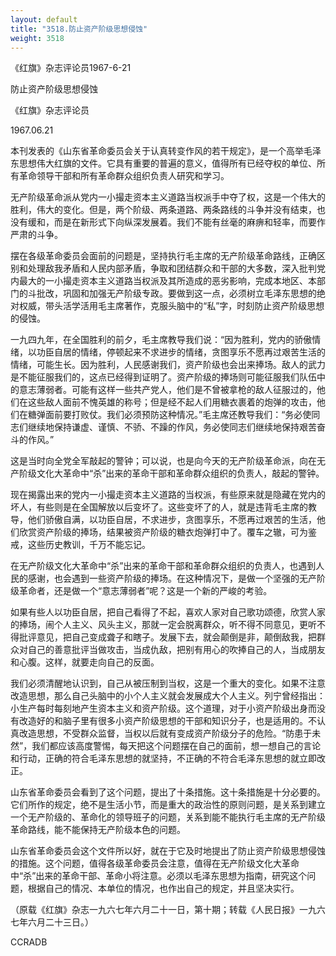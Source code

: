 ```yaml
---
layout: default
title: "3518.防止资产阶级思想侵蚀"
weight: 3518
---
```


《红旗》杂志评论员1967-6-21

防止资产阶级思想侵蚀

《红旗》杂志评论员

1967.06.21

本刊发表的《山东省革命委员会关于认真转变作风的若干规定》，是一个高举毛泽东思想伟大红旗的文件。它具有重要的普遍的意义，值得所有已经夺权的单位、所有革命领导干部和所有革命群众组织负责人研究和学习。

无产阶级革命派从党内一小撮走资本主义道路当权派手中夺了权，这是一个伟大的胜利，伟大的变化。但是，两个阶级、两条道路、两条路线的斗争并没有结束，也没有缓和，而是在新形式下向纵深发展着。我们不能有丝毫的麻痹和轻率，而要作严肃的斗争。

摆在各级革命委员会面前的问题是，坚持执行毛主席的无产阶级革命路线，正确区别和处理敌我矛盾和人民内部矛盾，争取和团结群众和干部的大多数，深入批判党内最大的一小撮走资本主义道路当权派及其所造成的恶劣影响，完成本地区、本部门的斗批改，巩固和加强无产阶级专政。要做到这一点，必须树立毛泽东思想的绝对权威，带头活学活用毛主席著作，克服头脑中的“私”字，时刻防止资产阶级思想的侵蚀。

一九四九年，在全国胜利的前夕，毛主席教导我们说：“因为胜利，党内的骄傲情绪，以功臣自居的情绪，停顿起来不求进步的情绪，贪图享乐不愿再过艰苦生活的情绪，可能生长。因为胜利，人民感谢我们，资产阶级也会出来捧场。敌人的武力是不能征服我们的，这点已经得到证明了。资产阶级的捧场则可能征服我们队伍中的意志薄弱者。可能有这样一些共产党人，他们是不曾被拿枪的敌人征服过的，他们在这些敌人面前不愧英雄的称号；但是经不起人们用糖衣裹着的炮弹的攻击，他们在糖弹面前要打败仗。我们必须预防这种情况。”毛主席还教导我们：“务必使同志们继续地保持谦虚、谨慎、不骄、不躁的作风，务必使同志们继续地保持艰苦奋斗的作风。”

这是当时向全党全军敲起的警钟；可以说，也是向今天的无产阶级革命派，向在无产阶级文化大革命中“杀”出来的革命干部和革命群众组织的负责人，敲起的警钟。

现在揭露出来的党内一小撮走资本主义道路的当权派，有些原来就是隐藏在党内的坏人，有些则是在全国解放以后变坏了。这些变坏了的人，就是违背毛主席的教导，他们骄傲自满，以功臣自居，不求进步，贪图享乐，不愿再过艰苦的生活，他们欣赏资产阶级的捧场，结果被资产阶级的糖衣炮弹打中了。覆车之辙，可为鉴戒，这些历史教训，千万不能忘记。

在无产阶级文化大革命中“杀”出来的革命干部和革命群众组织的负责人，也遇到人民的感谢，也会遇到一些资产阶级的捧场。在这种情况下，是做一个坚强的无产阶级革命者，还是做一个“意志薄弱者”呢？这是一个新的严峻的考验。

如果有些人以功臣自居，把自己看得了不起，喜欢人家对自己歌功颂德，欣赏人家的捧场，闹个人主义、风头主义，那就一定会脱离群众，听不得不同意见，更听不得批评意见，把自己变成聋子和瞎子。发展下去，就会颠倒是非，颠倒敌我，把群众对自己的善意批评当做攻击，当成仇敌，把别有用心的吹捧自己的人，当成朋友和心腹。这样，就要走向自己的反面。

我们必须清醒地认识到，自己从被压制到当权，这是一个重大的变化。如果不注意改造思想，那么自己头脑中的小个人主义就会发展成大个人主义。列宁曾经指出：小生产每时每刻地产生资本主义和资产阶级。这个道理，对于小资产阶级出身而没有改造好的和脑子里有很多小资产阶级思想的干部和知识分子，也是适用的。不认真改造思想，不受群众监督，当权以后就有变成资产阶级分子的危险。“防患于未然”，我们都应该高度警惕，每天把这个问题摆在自己的面前，想一想自己的言论和行动，正确的符合毛泽东思想的就坚持，不正确的不符合毛泽东思想的就立即改正。

山东省革命委员会看到了这个问题，提出了十条措施。这十条措施是十分必要的。它们所作的规定，绝不是生活小节，而是重大的政治性的原则问题，是关系到建立一个无产阶级的、革命化的领导班子的问题，关系到能不能执行毛主席的无产阶级革命路线，能不能保持无产阶级本色的问题。

山东省革命委员会这个文件所以好，就在于它及时地提出了防止资产阶级思想侵蚀的措施。这个问题，值得各级革命委员会注意，值得在无产阶级文化大革命中“杀”出来的革命干部、革命小将注意。必须以毛泽东思想为指南，研究这个问题，根据自己的情况、本单位的情况，也作出自己的规定，并且坚决实行。

（原载《红旗》杂志一九六七年六月二十一日，第十期；转载《人民日报》一九六七年六月二十三日。）

CCRADB


